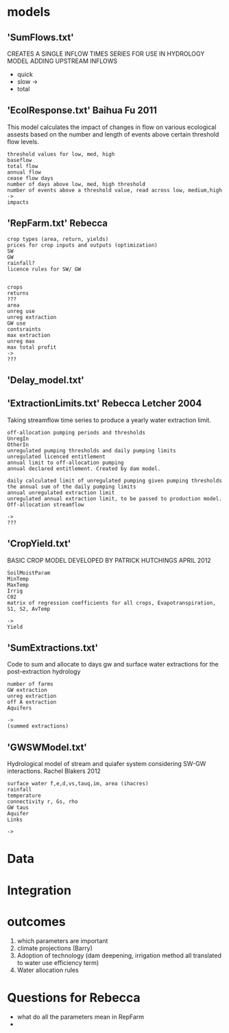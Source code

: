 
models
========
'SumFlows.txt'
---------
CREATES A SINGLE INFLOW TIMES SERIES FOR USE IN HYDROLOGY MODEL ADDING UPSTREAM INFLOWS  
      
*    quick 
*    slow
    ->
*    total

'EcolResponse.txt' Baihua Fu 2011
---------
This model calculates the impact of changes in flow on various ecological assests based on the number and length of events above certain threshold flow levels.

    threshold values for low, med, high
    baseflow
    total flow
    annual flow
    cease flow days
    number of days above low, med, high threshold
    number of events above a threshold value, read across low, medium,high
    -> 
    impacts

'RepFarm.txt' Rebecca
---------
    crop types (area, return, yields)
    prices for crop inputs and outputs (optimization)
    SW 
    GW
    rainfall?
    licence rules for SW/ GW


    crops
    returns
    ???
    area
    unreg use
    unreg extraction
    GW use
    contsraints
    max extraction
    unreg max
    max total profit
    ->
    ???

'Delay_model.txt'
---------

'ExtractionLimits.txt' Rebecca Letcher 2004
---------
Taking streamflow time series to produce a yearly water extraction limit.
    
    off-allocation pumping periods and thresholds
    UnregIn
    OtherIn
    unregulated pumping thresholds and daily pumping limits
    unregulated licenced entitlement
    annual limit to off-allocation pumping
    annual declared entitlement. Created by dam model.

    daily calculated limit of unregulated pumping given pumping thresholds
    the annual sum of the daily pumping limits
    annual unregulated extraction limit
    unregulated annual extraction limit, to be passed to production model.
    Off-allocation streamflow

    -> 
    ???


'CropYield.txt'
---------
BASIC CROP MODEL DEVELOPED BY PATRICK HUTCHINGS APRIL 2012

    SoilMoistParam
    MinTemp
    MaxTemp
    Irrig
    C02
    matrix of regression coefficients for all crops, Evapotranspiration, S1, S2, AvTemp

    -> 
    Yield



'SumExtractions.txt'
---------
Code to sum and allocate to days gw and surface water extractions for the post-extraction hydrology

    number of farms
    GW extraction
    unreg extraction
    off A extraction
    Aquifers
    
    ->
    (summed extractions)

'GWSWModel.txt'
---------
Hydrological model of stream and quiafer system considering SW-GW interactions. Rachel Blakers 2012

    surface water f,e,d,vs,tauq,im, area (ihacres)
    rainfall
    temperature
    connectivity r, Gs, rho
    GW taus
    Aquifer
    Links

    -> 



Data 
========

Integration
========

outcomes
============
1. which parameters are important
2. climate projections (Barry)
3. Adoption of technology (dam deepening, irrigation method all translated to water use efficiency term) 
4. Water allocation rules

Questions for Rebecca
================
* what do all the parameters mean in RepFarm
* 
